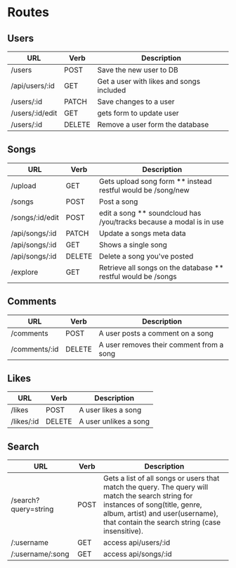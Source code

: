 # Routes

## Users
<!-- | /api/users          | GET   | Get a list of all users               | -->

| URL                 | Verb  | Description                           |
|---------------------|-------|---------------------------------------|
| /users          | POST  | Save the new user to DB               |
| /api/users/:id      | GET   | Get a user with likes and songs included               |
| /users/:id      | PATCH | Save changes to a user                |
| /users/:id/edit     | GET |   gets form to update user              |
| /users/:id      | DELETE| Remove a user form the database       |

## Songs

| URL                          | Verb            | Description   
|------------------------------|-----------------|--------------
| /upload                      | GET             | Gets upload song form ** instead restful would be /song/new 
| /songs                       | POST            | Post a song  
| /songs/:id/edit              | POST            | edit a song ** soundcloud has /you/tracks because a modal is in use
| /api/songs/:id               | PATCH           | Update a songs meta data           
| /api/songs/:id               | GET            | Shows a single song       
| /api/songs/:id               | DELETE          | Delete a song you've posted       
| /explore                     | GET             | Retrieve all songs on the database  ** restful would be /songs


## Comments

| URL                          | Verb            | Description   
|------------------------------|-----------------|--------------
| /comments                    | POST            | A user posts a comment on a song
| /comments/:id                | DELETE          | A user removes their comment from a song


## Likes

| URL                          | Verb            | Description   
|------------------------------|-----------------|--------------
| /likes                       | POST            | A user likes a song
| /likes/:id                   | DELETE          | A user unlikes a song

## Search 

| URL                          | Verb            | Description   
|------------------------------|-----------------|--------------
| /search?query=string     | POST            | Gets a list of all songs or users that match the query. The query will match the search string for instances of song(title, genre, album, artist) and user(username), that contain the search string (case insensitive).
| /:username                   | GET           | access api/users/:id
| /:username/:song                   | GET           | access api/songs/:id
